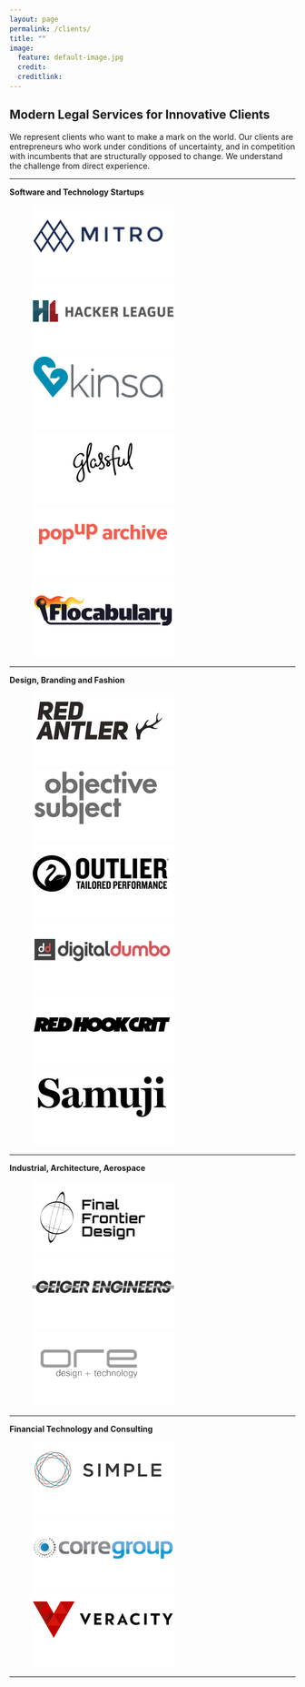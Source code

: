 ```yaml
---
layout: page
permalink: /clients/
title: ""
image:
  feature: default-image.jpg 
  credit: 
  creditlink: 
---
```



## Modern Legal Services for Innovative Clients

We represent clients who want to make a mark on the world. Our clients are entrepreneurs who work under conditions of uncertainty, and in competition with incumbents that are structurally opposed to change. We understand the challenge from direct experience.

- - - 

**Software and Technology Startups**

<figure class="third">
    <a href='http://mitro.co'><img src="/images/clients/mitro-logo.png"></a>
	<a href='http://www.hackerleague.com/'><img src="/images/clients/hacker-league-logo.png"></a>
	<a href='http://www.kinsahealth.com/'><img src="/images/clients/kinsa-logo.png"></a>
    <a href='http://www.glassful.com/'><img src="/images/clients/glassful-logo.png"></a>
    <a href='http://www.popuparchive.com/'><img src="/images/clients/popup-logo.png"></a>
    <a href='http://www.flocabulary.com/'><img src="/images/clients/flocabulary-logo.png"></a>
</figure>

- - - 

**Design, Branding and Fashion**

<figure class="third">
	<a href='http://redantler.com'><img src="/images/clients/red-antler-logo.png"></a>
	<a href='http://objectivesubject.com'><img src="/images/clients/objective-subject-logo.png"></a>
	<a href='http://outlier.cc'><img src="/images/clients/outlier-logo.png"></a>
    <a href='http://www.digitaldumbo.com/'><img src="/images/clients/digital-dumbo-logo.png"></a>
	<a href='http://www.redhookcrit.com/'><img src="/images/clients/redhook-crit-logo.png"></a>
	<a href='http://www.samuji.com/'><img src="/images/clients/samuji-logo.png"></a>
</figure>


- - - 


**Industrial, Architecture, Aerospace**

<figure class="third">
	<a href='http://www.finalfrontierdesign.com/'><img src="/images/clients/final-frontier-logo.png"></a>
	<a href='http://www.geigerengineers.com/'><img src="/images/clients/geiger-logo.png"></a>
    <a href='http://www.oredesign.org/'><img src="/images/clients/oredesign-logo.png"></a>
</figure>

- - - 


**Financial Technology and Consulting**

<figure class="third">
	<a href='http://www.simple.com'><img src="/images/clients/simple-logo.png"></a>
	<a href='http://www.corregroup.com/'><img src="/images/clients/corre-group-logo.png"></a>
	<a href='http://www.veracityworldwide.com/'><img src="/images/clients/veracity-logo.png"></a>
</figure>

- - - 



<!---

<figure class="third">
	<a href='http://www.truland.com/'><img src="/images/clients/truland-logo.png"></a>
	<a href='http://www.solidoodle.com/'><img src="/images/clients/solidoodle-logo.png"></a>

</figure>

-->